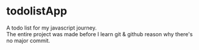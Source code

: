 # todolistApp

A todo list for my javascript journey.<br>
The entire project was made before I learn git & github reason why there's no major commit.<br>
